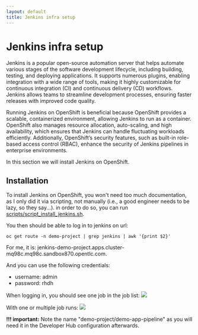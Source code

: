 ```yaml
---
layout: default
title: Jenkins infra setup
---
```


# Jenkins infra setup
Jenkins is a popular open-source automation server that helps automate various stages of the software development lifecycle, including building,
testing, and deploying applications. It supports numerous plugins, enabling integration with a wide range of tools, making it highly customizable for
continuous integration (CI) and continuous delivery (CD) workflows. Jenkins allows teams to streamline development processes, ensuring faster releases with
improved code quality.


Running Jenkins on OpenShift is beneficial because OpenShift provides a scalable, containerized environment, allowing Jenkins to run as a container.
OpenShift also manages resource allocation, auto-scaling, and high availability, which ensures that Jenkins can handle fluctuating workloads efficiently.
Additionally, OpenShift’s security features, such as built-in role-based access control (RBAC), enhance the security of Jenkins pipelines in enterprise
environments.



In this section we will install Jenkins on OpenShift.

## Installation
To install Jenkins on OpenShift, you won't need too much documentation, as I only did it via scripting, not manually
(i.e., a good engineer needs to be lazy, so they say...). in order to do so, you can run [scripts/script_install_jenkins.sh](https://github.com/maarten-vandeperre/developer-hub-documentation/tree/main/scripts/script_install_jenkins.sh).

You then should be able to log in to jenkins on url:
```shell
oc get route -n demo-project | grep jenkins | awk '{print $2}'
```

For me, it is: jenkins-demo-project.apps.cluster-mq98c.mq98c.sandbox870.opentlc.com.

And you can use the following credentials:
* username: admin
* password: rhdh

When logging in, you should see one job in the job list:
<img src="https://raw.githubusercontent.com/maarten-vandeperre/developer-hub-documentation/main/images/jenkins_1.png" class="large">

With one or multiple job runs:
<img src="https://raw.githubusercontent.com/maarten-vandeperre/developer-hub-documentation/main/images/jenkins_2.png" class="large">

**!!! important:** Note the name "demo-project/demo-app-pipeline" as you will need it in the Developer Hub configuration afterwards.
